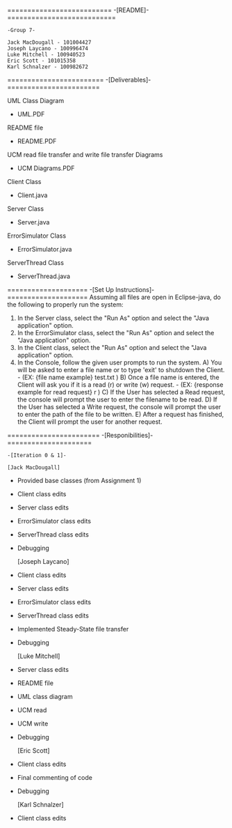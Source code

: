 ========================== -[README]- ===========================

	-Group 7-

	Jack MacDougall - 101004427
	Joseph Laycano - 100996474
	Luke Mitchell - 100940523
	Eric Scott - 101015358
	Karl Schnalzer - 100982672

======================== -[Deliverables]- =======================

UML Class Diagram
- UML.PDF

README file
- README.PDF

UCM read file transfer and write file transfer Diagrams
- UCM Diagrams.PDF

Client Class
- Client.java

Server Class
- Server.java

ErrorSimulator Class
- ErrorSimulator.java

ServerThread Class
- ServerThread.java


==================== -[Set Up Instructions]- ====================
Assuming all files are open in Eclipse-java, do the following to properly run the system:
1) In the Server class, select the "Run As" option and select the "Java application" option.
2) In the ErrorSimulator class, select the "Run As" option and select the "Java application" option.
3) In the Client class, select the "Run As" option and select the "Java application" option.
4) In the Console, follow the given user prompts to run the system.
	A) You will be asked to enter a file name or to type 'exit' to shutdown the Client.
		- (EX: {file name example}     test.txt    )
	B) Once a file name is entered, the Client will ask you if it is a read (r) or write (w) request.
		- (EX: {response example for read request}     r     )
	C) If the User has selected a Read request, the console will prompt the user to enter the filename to be read.
	D) If the User has selected a Write request, the console will prompt the user to enter the path of the file to be written.
	E) After a request has finished, the Client will prompt the user for another request.

======================= -[Responibilities]- =====================

 	-[Iteration 0 & 1]-

	[Jack MacDougall]
- Provided base classes (from Assignment 1)
- Client class edits
- Server class edits
- ErrorSimulator class edits
- ServerThread class edits
- Debugging

	[Joseph Laycano]
- Client class edits
- Server class edits
- ErrorSimulator class edits
- ServerThread class edits
- Implemented Steady-State file transfer
- Debugging

	[Luke Mitchell]
- Server class edits
- README file
- UML class diagram
- UCM read
- UCM write
- Debugging

	[Eric Scott]
- Client class edits
- Final commenting of code
- Debugging

	[Karl Schnalzer]
- Client class edits
